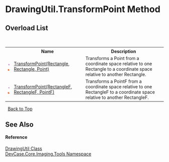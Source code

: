 # DrawingUtil.TransformPoint Method 
 


## Overload List
&nbsp;<table><tr><th></th><th>Name</th><th>Description</th></tr><tr><td>![Public method](media/pubmethod.gif "Public method")![Static member](media/static.gif "Static member")</td><td><a href="M_DevCase_Core_Imaging_Tools_DrawingUtil_TransformPoint">TransformPoint(Rectangle, Rectangle, Point)</a></td><td>
Transforms a Point from a coordinate space relative to one Rectangle to a coordinate space relative to another Rectangle.</td></tr><tr><td>![Public method](media/pubmethod.gif "Public method")![Static member](media/static.gif "Static member")</td><td><a href="M_DevCase_Core_Imaging_Tools_DrawingUtil_TransformPoint_1">TransformPoint(RectangleF, RectangleF, PointF)</a></td><td>
Transforms a PointF from a coordinate space relative to one RectangleF to a coordinate space relative to another RectangleF.</td></tr></table>&nbsp;
<a href="#drawingutil.transformpoint-method">Back to Top</a>

## See Also


#### Reference
<a href="T_DevCase_Core_Imaging_Tools_DrawingUtil">DrawingUtil Class</a><br /><a href="N_DevCase_Core_Imaging_Tools">DevCase.Core.Imaging.Tools Namespace</a><br />